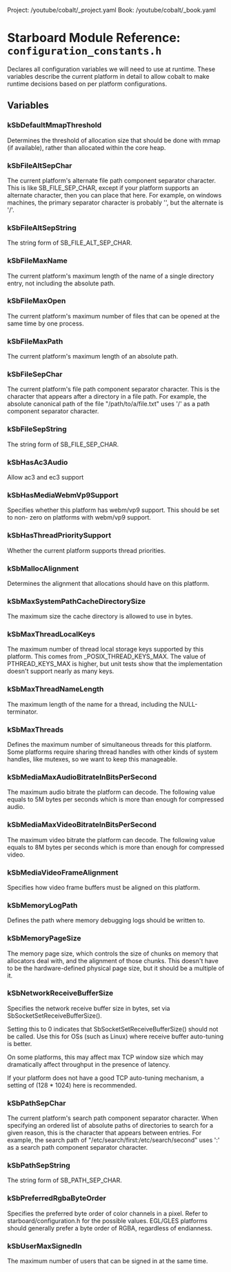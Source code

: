 Project: /youtube/cobalt/_project.yaml
Book: /youtube/cobalt/_book.yaml

# Starboard Module Reference: `configuration_constants.h`

Declares all configuration variables we will need to use at runtime. These
variables describe the current platform in detail to allow cobalt to make
runtime decisions based on per platform configurations.

## Variables

### kSbDefaultMmapThreshold

Determines the threshold of allocation size that should be done with mmap (if
available), rather than allocated within the core heap.

### kSbFileAltSepChar

The current platform's alternate file path component separator character. This
is like SB_FILE_SEP_CHAR, except if your platform supports an alternate
character, then you can place that here. For example, on windows machines, the
primary separator character is probably '\', but the alternate is '/'.

### kSbFileAltSepString

The string form of SB_FILE_ALT_SEP_CHAR.

### kSbFileMaxName

The current platform's maximum length of the name of a single directory entry,
not including the absolute path.

### kSbFileMaxOpen

The current platform's maximum number of files that can be opened at the same
time by one process.

### kSbFileMaxPath

The current platform's maximum length of an absolute path.

### kSbFileSepChar

The current platform's file path component separator character. This is the
character that appears after a directory in a file path. For example, the
absolute canonical path of the file "/path/to/a/file.txt" uses '/' as a path
component separator character.

### kSbFileSepString

The string form of SB_FILE_SEP_CHAR.

### kSbHasAc3Audio

Allow ac3 and ec3 support

### kSbHasMediaWebmVp9Support

Specifies whether this platform has webm/vp9 support. This should be set to non-
zero on platforms with webm/vp9 support.

### kSbHasThreadPrioritySupport

Whether the current platform supports thread priorities.

### kSbMallocAlignment

Determines the alignment that allocations should have on this platform.

### kSbMaxSystemPathCacheDirectorySize

The maximum size the cache directory is allowed to use in bytes.

### kSbMaxThreadLocalKeys

The maximum number of thread local storage keys supported by this platform. This
comes from _POSIX_THREAD_KEYS_MAX. The value of PTHREAD_KEYS_MAX is higher, but
unit tests show that the implementation doesn't support nearly as many keys.

### kSbMaxThreadNameLength

The maximum length of the name for a thread, including the NULL-terminator.

### kSbMaxThreads

Defines the maximum number of simultaneous threads for this platform. Some
platforms require sharing thread handles with other kinds of system handles,
like mutexes, so we want to keep this manageable.

### kSbMediaMaxAudioBitrateInBitsPerSecond

The maximum audio bitrate the platform can decode. The following value equals to
5M bytes per seconds which is more than enough for compressed audio.

### kSbMediaMaxVideoBitrateInBitsPerSecond

The maximum video bitrate the platform can decode. The following value equals to
8M bytes per seconds which is more than enough for compressed video.

### kSbMediaVideoFrameAlignment

Specifies how video frame buffers must be aligned on this platform.

### kSbMemoryLogPath

Defines the path where memory debugging logs should be written to.

### kSbMemoryPageSize

The memory page size, which controls the size of chunks on memory that
allocators deal with, and the alignment of those chunks. This doesn't have to be
the hardware-defined physical page size, but it should be a multiple of it.

### kSbNetworkReceiveBufferSize

Specifies the network receive buffer size in bytes, set via
SbSocketSetReceiveBufferSize().

Setting this to 0 indicates that SbSocketSetReceiveBufferSize() should not be
called. Use this for OSs (such as Linux) where receive buffer auto-tuning is
better.

On some platforms, this may affect max TCP window size which may dramatically
affect throughput in the presence of latency.

If your platform does not have a good TCP auto-tuning mechanism, a setting of
(128 * 1024) here is recommended.

### kSbPathSepChar

The current platform's search path component separator character. When
specifying an ordered list of absolute paths of directories to search for a
given reason, this is the character that appears between entries. For example,
the search path of "/etc/search/first:/etc/search/second" uses ':' as a search
path component separator character.

### kSbPathSepString

The string form of SB_PATH_SEP_CHAR.

### kSbPreferredRgbaByteOrder

Specifies the preferred byte order of color channels in a pixel. Refer to
starboard/configuration.h for the possible values. EGL/GLES platforms should
generally prefer a byte order of RGBA, regardless of endianness.

### kSbUserMaxSignedIn

The maximum number of users that can be signed in at the same time.
